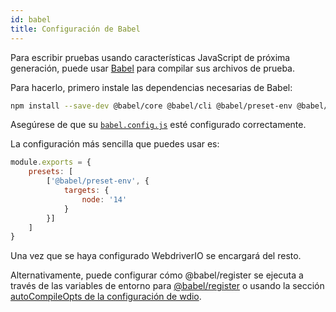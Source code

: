 ```yaml
---
id: babel
title: Configuración de Babel
---
```


Para escribir pruebas usando características JavaScript de próxima generación, puede usar [Babel](https://babeljs.io) para compilar sus archivos de prueba.

Para hacerlo, primero instale las dependencias necesarias de Babel:

```bash npm2yarn
npm install --save-dev @babel/core @babel/cli @babel/preset-env @babel/register
```

Asegúrese de que su [`babel.config.js`](https://babeljs.io/docs/en/config-files) esté configurado correctamente.

La configuración más sencilla que puedes usar es:

```js title="babel.config.js"
module.exports = {
    presets: [
        ['@babel/preset-env', {
            targets: {
                node: '14'
            }
        }]
    ]
}
```

Una vez que se haya configurado WebdriverIO se encargará del resto.

Alternativamente, puede configurar cómo @babel/register se ejecuta a través de las variables de entorno para [@babel/register](Babel.md) o usando la sección [autoCompileOpts de la configuración de wdio](ConfigurationFile.md).
